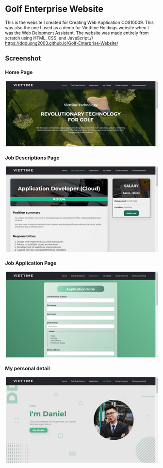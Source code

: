 # Golf Enterprise Website
This is the website I created for Creating Web Application COS10009. This was also the one I used as a demo for Viettime Holdings website when I was the Web Delopment Assistant.
The website was made entirely from scratch using HTML, CSS, and JavaScript.//
https://dqduong2003.github.io/Golf-Enterprise-Website/

 
## Screenshot
### Home Page
![Screenshot](screenshots/capture_1.jpg)

### Job Descriptions Page
![Screenshot](screenshots/capture_2.jpg)

### Job Application Page
![Screenshot](screenshots/capture_3.jpg)

### My personal detail
![Screenshot](screenshots/capture_4.jpg)
